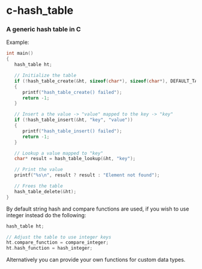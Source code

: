 
# c-hash_table
### A generic hash table in C

Example:
```c
int main()
{
   hash_table ht;

   // Initialize the table
   if (!hash_table_create(&ht, sizeof(char*), sizeof(char*), DEFAULT_TABLE_CAPACITY))
   {
      printf("hash_table_create() failed");
      return -1;
   }

   // Insert a the value -> "value" mapped to the key -> "key"
   if (!hash_table_insert(&ht, "key", "value"))
   {
      printf("hash_table_insert() failed");
      return -1;
   }

   // Lookup a value mapped to "key"
   char* result = hash_table_lookup(&ht, "key");

   // Print the value
   printf("%s\n", result ? result : "Element not found");

   // Frees the table
   hash_table_delete(&ht);
}
```

By default string hash and compare functions are used, if you wish to use integer instead do the following:
```c
hash_table ht;

// Adjust the table to use integer keys
ht.compare_function = compare_integer;
ht.hash_function = hash_integer;
```
Alternatively you can provide your own functions for custom data types.